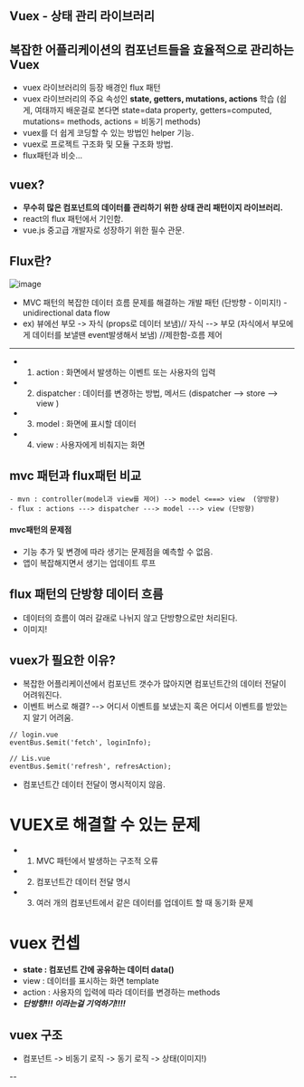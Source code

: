 ## Vuex - 상태 관리 라이브러리
## 복잡한 어플리케이션의 컴포넌트들을 효율적으로 관리하는 Vuex
- vuex 라이브러리의 등장 배경인 flux 패턴
- vuex 라이브러리의 주요 속성인 **state, getters, mutations, actions** 학습
(쉽게, 여태까지 배운걸로 본다면 state=data property, getters=computed, mutations= methods, actions = 비동기 methods)
- vuex를 더 쉽게 코딩할 수 있는 방법인 helper 기능.
- vuex로 프로젝트 구조화 및 모듈 구조화 방법.
- flux패턴과 비슷...

## vuex?
- **무수히 많은 컴포넌트의 데이터를 관리하기 위한 상태 관리 패턴이지 라이브러리.**
- react의 flux 패턴에서 기인함.
- vue.js 중고급 개발자로 성장하기 위한 필수 관문.


## Flux란?
   
![image](https://user-images.githubusercontent.com/32521173/70055759-90f41780-161d-11ea-96bf-98803bd42b9b.png)
      
- MVC 패턴의 복잡한 데이터 흐름 문제를 해결하는 개발 패턴 (단방향 - 이미지!) - unidirectional data flow
- ex) 뷰에선 부모 -> 자식 (props로 데이터 보냄)// 자식 --> 부모 (자식에서 부모에게 데이터를 보낼땐 event발생해서 보냄) //제한함-흐름 제어
   
   

***  
  
- 1. action : 화면에서 발생하는 이벤트 또는 사용자의 입력
- 2. dispatcher : 데이터를 변경하는 방법, 메서드 (dispatcher --> store --> view )
- 3. model : 화면에 표시할 데이터
- 4. view : 사용자에게 비춰지는 화면

## mvc 패턴과 flux패턴 비교  
   
```
- mvn : controller(model과 view를 제어) --> model <===> view  (양방향)
- flux : actions ---> dispatcher ---> model ---> view (단방향)  
```
  
  
#### mvc패턴의 문제점
- 기능 추가 및 변경에 따라 생기는 문제점을 예측할 수 없음.
- 앱이 복잡해지면서 생기는 업데이트 루프  

## flux 패턴의 단방향 데이터 흐름
- 데이터의 흐름이 여러 갈래로 나뉘지 않고 단방향으로만 처리된다.
- 이미지!


## vuex가 필요한 이유?
- 복잡한 어플리케이션에서 컴포넌트 갯수가 많아지면 컴포넌트간의 데이터 전달이 어려워진다.
- 이벤트 버스로 해결? --> 어디서 이벤트를 보냈는지 혹은 어디서 이벤트를 받았는지 알기 어려움.    

```
// login.vue
eventBus.$emit('fetch', loginInfo);

// Lis.vue
eventBus.$emit('refresh', refresAction);
```
  
- 컴포넌트간 데이터 전달이 명시적이지 않음.

# VUEX로 해결할 수 있는 문제
- 1. MVC 패턴에서 발생하는 구조적 오류
- 2. 컴포넌트간 데이터 전달 명시
- 3. 여러 개의 컴포넌트에서 같은 데이터를 업데이트 할 때 동기화 문제

# vuex 컨셉
- **state : 컴포넌트 간에 공유하는 데이터 data()** 
- view : 데이터를 표시하는 화면 template
- action : 사용자의 입력에 따라 데이터를 변경하는 methods  
- ***단방향!!! 이라는걸 기억하기!!!!***

## vuex 구조
- 컴포넌트 -> 비동기 로직 -> 동기 로직 -> 상태(이미지!)


--
